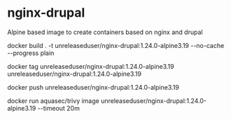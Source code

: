 # nginx-drupal

Alpine based image to create containers based on nginx and drupal

docker build . -t unreleaseduser/nginx-drupal:1.24.0-alpine3.19 --no-cache --progress plain

docker tag unreleaseduser/nginx-drupal:1.24.0-alpine3.19 unreleaseduser/nginx-drupal:1.24.0-alpine3.19

docker push unreleaseduser/nginx-drupal:1.24.0-alpine3.19

docker run aquasec/trivy image unreleaseduser/nginx-drupal:1.24.0-alpine3.19 --timeout 20m

